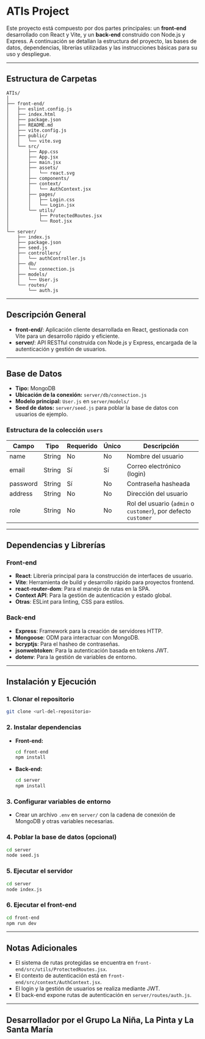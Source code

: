 # ATIs Project

Este proyecto está compuesto por dos partes principales: un **front-end** desarrollado con React y Vite, y un **back-end** construido con Node.js y Express. A continuación se detallan la estructura del proyecto, las bases de datos, dependencias, librerías utilizadas y las instrucciones básicas para su uso y despliegue.

---

## Estructura de Carpetas

```
ATIs/
│
├── front-end/
│   ├── eslint.config.js
│   ├── index.html
│   ├── package.json
│   ├── README.md
│   ├── vite.config.js
│   ├── public/
│   │   └── vite.svg
│   └── src/
│       ├── App.css
│       ├── App.jsx
│       ├── main.jsx
│       ├── assets/
│       │   └── react.svg
│       ├── components/
│       ├── context/
│       │   └── AuthContext.jsx
│       ├── pages/
│       │   ├── Login.css
│       │   └── Login.jsx
│       └── utils/
│           ├── ProtectedRoutes.jsx
│           └── Root.jsx
│
└── server/
    ├── index.js
    ├── package.json
    ├── seed.js
    ├── controllers/
    │   └── authController.js
    ├── db/
    │   └── connection.js
    ├── models/
    │   └── User.js
    └── routes/
        └── auth.js
```

---

## Descripción General

- **front-end/**: Aplicación cliente desarrollada en React, gestionada con Vite para un desarrollo rápido y eficiente.
- **server/**: API RESTful construida con Node.js y Express, encargada de la autenticación y gestión de usuarios.

---

## Base de Datos

- **Tipo:** MongoDB
- **Ubicación de la conexión:** `server/db/connection.js`
- **Modelo principal:** `User.js` en `server/models/`
- **Seed de datos:** `server/seed.js` para poblar la base de datos con usuarios de ejemplo.

### Estructura de la colección `users`

| Campo    | Tipo   | Requerido | Único | Descripción                                                    |
| -------- | ------ | --------- | ----- | -------------------------------------------------------------- |
| name     | String | No        | No    | Nombre del usuario                                             |
| email    | String | Sí        | Sí    | Correo electrónico (login)                                     |
| password | String | Sí        | No    | Contraseña hasheada                                            |
| address  | String | No        | No    | Dirección del usuario                                          |
| role     | String | No        | No    | Rol del usuario (`admin` o `customer`), por defecto `customer` |

---

## Dependencias y Librerías

### Front-end

- **React**: Librería principal para la construcción de interfaces de usuario.
- **Vite**: Herramienta de build y desarrollo rápido para proyectos frontend.
- **react-router-dom**: Para el manejo de rutas en la SPA.
- **Context API**: Para la gestión de autenticación y estado global.
- **Otras**: ESLint para linting, CSS para estilos.

### Back-end

- **Express**: Framework para la creación de servidores HTTP.
- **Mongoose**: ODM para interactuar con MongoDB.
- **bcryptjs**: Para el hasheo de contraseñas.
- **jsonwebtoken**: Para la autenticación basada en tokens JWT.
- **dotenv**: Para la gestión de variables de entorno.

---

## Instalación y Ejecución

### 1. Clonar el repositorio

```bash
git clone <url-del-repositorio>
```

### 2. Instalar dependencias

- **Front-end:**
  ```bash
  cd front-end
  npm install
  ```
- **Back-end:**
  ```bash
  cd server
  npm install
  ```

### 3. Configurar variables de entorno

- Crear un archivo `.env` en `server/` con la cadena de conexión de MongoDB y otras variables necesarias.

### 4. Poblar la base de datos (opcional)

```bash
cd server
node seed.js
```

### 5. Ejecutar el servidor

```bash
cd server
node index.js
```

### 6. Ejecutar el front-end

```bash
cd front-end
npm run dev
```

---

## Notas Adicionales

- El sistema de rutas protegidas se encuentra en `front-end/src/utils/ProtectedRoutes.jsx`.
- El contexto de autenticación está en `front-end/src/context/AuthContext.jsx`.
- El login y la gestión de usuarios se realiza mediante JWT.
- El back-end expone rutas de autenticación en `server/routes/auth.js`.

---

## Desarrollador por el Grupo La Niña, La Pinta y La Santa María
